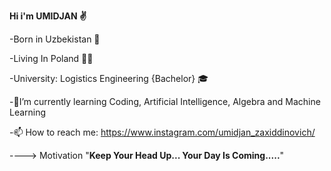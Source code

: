 **Hi i'm UMIDJAN ✌** 

-Born in Uzbekistan 👶

-Living In Poland 🏃🏻

-University: Logistics Engineering {Bachelor} 🎓

-🌱I’m currently learning Coding, Artificial Intelligence, Algebra and Machine Learning 
    
-📫 How to reach me: https://www.instagram.com/umidjan_zaxiddinovich/

----> Motivation "**Keep Your Head Up... Your Day Is Coming.....**"

